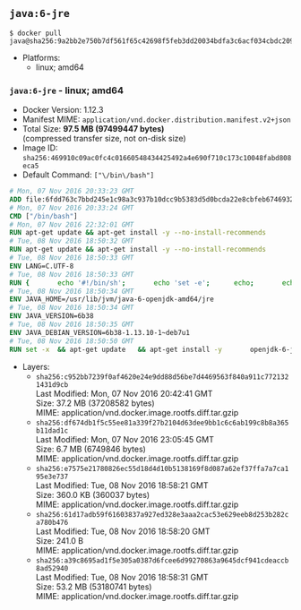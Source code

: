 ## `java:6-jre`

```console
$ docker pull java@sha256:9a2bb2e750b7df561f65c42698f5feb3dd20034bdfa3c6acf034cbdc209e9584
```

-	Platforms:
	-	linux; amd64

### `java:6-jre` - linux; amd64

-	Docker Version: 1.12.3
-	Manifest MIME: `application/vnd.docker.distribution.manifest.v2+json`
-	Total Size: **97.5 MB (97499447 bytes)**  
	(compressed transfer size, not on-disk size)
-	Image ID: `sha256:469910c09ac0fc4c01660548434425492a4e690f710c173c10048fabd808eca5`
-	Default Command: `["\/bin\/bash"]`

```dockerfile
# Mon, 07 Nov 2016 20:33:23 GMT
ADD file:6fdd763c7bbd245e1c98a3c937b10dcc9b5383d5d0bcda22e8cbfeb6746932da in / 
# Mon, 07 Nov 2016 20:33:24 GMT
CMD ["/bin/bash"]
# Mon, 07 Nov 2016 22:32:01 GMT
RUN apt-get update && apt-get install -y --no-install-recommends 		ca-certificates 		curl 		wget 	&& rm -rf /var/lib/apt/lists/*
# Tue, 08 Nov 2016 18:50:32 GMT
RUN apt-get update && apt-get install -y --no-install-recommends 		bzip2 		unzip 		xz-utils 	&& rm -rf /var/lib/apt/lists/*
# Tue, 08 Nov 2016 18:50:33 GMT
ENV LANG=C.UTF-8
# Tue, 08 Nov 2016 18:50:33 GMT
RUN { 		echo '#!/bin/sh'; 		echo 'set -e'; 		echo; 		echo 'dirname "$(dirname "$(readlink -f "$(which javac || which java)")")"'; 	} > /usr/local/bin/docker-java-home 	&& chmod +x /usr/local/bin/docker-java-home
# Tue, 08 Nov 2016 18:50:34 GMT
ENV JAVA_HOME=/usr/lib/jvm/java-6-openjdk-amd64/jre
# Tue, 08 Nov 2016 18:50:34 GMT
ENV JAVA_VERSION=6b38
# Tue, 08 Nov 2016 18:50:35 GMT
ENV JAVA_DEBIAN_VERSION=6b38-1.13.10-1~deb7u1
# Tue, 08 Nov 2016 18:50:50 GMT
RUN set -x 	&& apt-get update 	&& apt-get install -y 		openjdk-6-jre-headless="$JAVA_DEBIAN_VERSION" 	&& rm -rf /var/lib/apt/lists/* 	&& [ "$JAVA_HOME" = "$(docker-java-home)" ]
```

-	Layers:
	-	`sha256:c952bb7239f0af4620e24e9dd88d56be7d4469563f840a911c7721321431d9cb`  
		Last Modified: Mon, 07 Nov 2016 20:42:41 GMT  
		Size: 37.2 MB (37208582 bytes)  
		MIME: application/vnd.docker.image.rootfs.diff.tar.gzip
	-	`sha256:df674db1f5c55ee81a339f27b2104d63dee9bb1c6c6ab199c8b8a365b11dad1c`  
		Last Modified: Mon, 07 Nov 2016 23:05:45 GMT  
		Size: 6.7 MB (6749846 bytes)  
		MIME: application/vnd.docker.image.rootfs.diff.tar.gzip
	-	`sha256:e7575e21780826ec55d18d4d10b5138169f8d087a62ef37ffa7a7ca195e3e737`  
		Last Modified: Tue, 08 Nov 2016 18:58:21 GMT  
		Size: 360.0 KB (360037 bytes)  
		MIME: application/vnd.docker.image.rootfs.diff.tar.gzip
	-	`sha256:61d17adb59f61603837a927ed328e3aaa2cac53e629eeb8d253b282ca780b476`  
		Last Modified: Tue, 08 Nov 2016 18:58:20 GMT  
		Size: 241.0 B  
		MIME: application/vnd.docker.image.rootfs.diff.tar.gzip
	-	`sha256:a39c8695ad1f5e305a0387d6fcee6d99270863a9645dcf941cdeaccb8ad52940`  
		Last Modified: Tue, 08 Nov 2016 18:58:31 GMT  
		Size: 53.2 MB (53180741 bytes)  
		MIME: application/vnd.docker.image.rootfs.diff.tar.gzip
